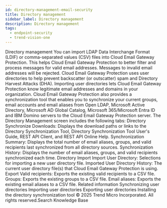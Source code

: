 ```yaml
---
id: directory-management-email-security
title: Directory management
sidebar_label: Directory management
description: Directory management
tags:
  - endpoint-security
  - trend-vision-one
---
```


 Directory management You can import LDAP Data Interchange Format (LDIF) or comma-separated values (CSV) files into Cloud Email Gateway Protection. This helps Cloud Email Gateway Protection to better filter and process messages for valid email addresses. Messages to invalid email addresses will be rejected. Cloud Email Gateway Protection uses user directories to help prevent backscatter (or outscatter) spam and Directory Harvest Attacks (DHA). Importing user directories lets Cloud Email Gateway Protection know legitimate email addresses and domains in your organization. Cloud Email Gateway Protection also provides a synchronization tool that enables you to synchronize your current groups, email accounts and email aliases from Open LDAP, Microsoft Active Directory, Microsoft AD Global Catalog, Microsoft 365/Microsoft Entra ID and IBM Domino servers to the Cloud Email Gateway Protection server. The Directory Management screen includes the following tabs: Directory Synchronize Downloads: Displays the download paths or links to the Directory Synchronization Tool, Directory Synchronization Tool User's Guide, REST API Client, and REST API Online Help. Synchronization Summary: Displays the total number of email aliases, groups, and valid recipients last synchronized from all directory sources. Synchronization History: Displays the number of email aliases, groups, and valid recipients synchronized each time. Directory Import Import User Directory: Selections for importing a new user directory file. Imported User Directory History: The current user directory file(s) that Cloud Email Gateway Protection is using. Export Valid recipients: Exports the existing valid recipients to a CSV file. Groups: Exports the existing groups to a CSV file. Email aliases: Exports the existing email aliases to a CSV file. Related information Synchronizing user directories Importing user directories Exporting user directories Installing the directory synchronization tool © 2025 Trend Micro Incorporated. All rights reserved.Search Knowledge Base
